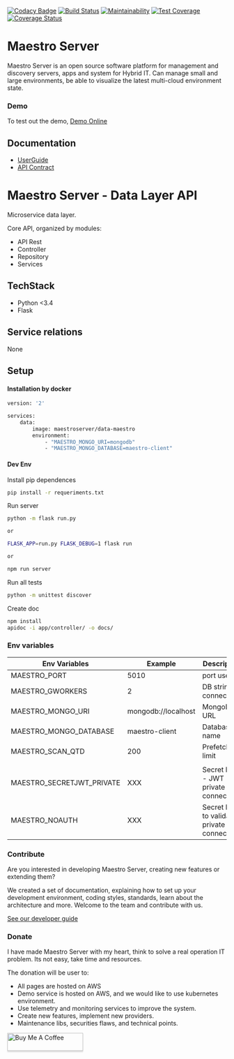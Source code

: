 [![Codacy Badge](https://api.codacy.com/project/badge/Grade/d8b11776962a4867a491c7a039c250ec)](https://www.codacy.com/app/maestro/data-app?utm_source=github.com&amp;utm_medium=referral&amp;utm_content=maestro-server/data-app&amp;utm_campaign=Badge_Grade)
[![Build Status](https://travis-ci.org/maestro-server/data-app.svg?branch=master)](https://travis-ci.org/maestro-server/data-app)
[![Maintainability](https://api.codeclimate.com/v1/badges/0d6930d08ca210a9e46e/maintainability)](https://codeclimate.com/github/maestro-server/data-app/maintainability)
[![Test Coverage](https://api.codeclimate.com/v1/badges/0d6930d08ca210a9e46e/test_coverage)](https://codeclimate.com/github/maestro-server/data-app/test_coverage)
[![Coverage Status](https://coveralls.io/repos/github/maestro-server/data-app/badge.svg?branch=master)](https://coveralls.io/github/maestro-server/data-app?branch=master)

# Maestro Server #

Maestro Server is an open source software platform for management and discovery servers, apps and system for Hybrid IT. Can manage small and large environments, be able to visualize the latest multi-cloud environment state.

### Demo ###
To test out the demo, [Demo Online](http://demo.maestroserver.io "Demo Online")

## Documentation ##
* [UserGuide](http://docs.maestroserver.io/en/latest/userguide/cloud_inventory/inventory.html "User Guide")
* [API Contract](https://maestro-server.github.io/data-app/ "API Contract")

# Maestro Server - Data Layer API #

Microservice data layer.

Core API, organized by modules:

* API Rest
* Controller
* Repository
* Services

## TechStack ##
* Python <3.4
* Flask

## Service relations ##
None

## Setup #

#### Installation by docker ####

```bash
version: '2'

services:
    data:
        image: maestroserver/data-maestro
        environment:
            - "MAESTRO_MONGO_URI=mongodb"
            - "MAESTRO_MONGO_DATABASE=maestro-client"
```

#### Dev Env ####

Install pip dependences
```bash
pip install -r requeriments.txt
```

Run server
```bash
python -m flask run.py

or

FLASK_APP=run.py FLASK_DEBUG=1 flask run

or 

npm run server
```

Run all tests 
```bash
python -m unittest discover
```

Create doc
```bash
npm install
apidoc -i app/controller/ -o docs/
```

### Env variables ###

| Env Variables                | Example                  | Description                                |
|------------------------------|--------------------------|--------------------------------------------|
| MAESTRO_PORT                 | 5010                     | port used                                  |
| MAESTRO_GWORKERS             | 2 | DB string connection | Gunicorn multi process                     |
| MAESTRO_MONGO_URI            | mongodb://localhost      | MongoDB URL                                |
| MAESTRO_MONGO_DATABASE       | maestro-client           | Database name                              |
| MAESTRO_SCAN_QTD             | 200                      | Prefetch limit                             |
|                              |                          |                                            |
| MAESTRO_SECRETJWT_PRIVATE    | XXX                      | Secret Key - JWT private connections       |
| MAESTRO_NOAUTH               | XXX                      | Secret Pass to validate private connections|


### Contribute ###

Are you interested in developing Maestro Server, creating new features or extending them?

We created a set of documentation, explaining how to set up your development environment, coding styles, standards, learn about the architecture and more. Welcome to the team and contribute with us.

[See our developer guide](http://docs.maestroserver.io/en/latest/contrib.html)


### Donate ###

I have made Maestro Server with my heart, think to solve a real operation IT problem. Its not easy, take time and resources.

The donation will be user to:

- All pages are hosted on AWS
- Demo service is hosted on AWS, and we would like to use kubernetes environment.
- Use telemetry and monitoring services to improve the system.
- Create new features, implement new providers.
- Maintenance libs, securities flaws, and technical points.

<a href="https://www.buymeacoffee.com/9lVypB7WQ" target="_blank"><img src="https://www.buymeacoffee.com/assets/img/custom_images/purple_img.png" alt="Buy Me A Coffee" style="height: 41px !important;width: 174px !important;box-shadow: 0px 3px 2px 0px rgba(190, 190, 190, 0.5) !important;-webkit-box-shadow: 0px 3px 2px 0px rgba(190, 190, 190, 0.5) !important;" ></a>
